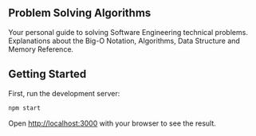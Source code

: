 ## Problem Solving Algorithms

Your personal guide to solving Software Engineering technical problems. Explanations about the Big-O Notation, Algorithms, Data Structure and Memory Reference.

## Getting Started

First, run the development server:

```bash
npm start
```

Open [http://localhost:3000](http://localhost:3000) with your browser to see the result.